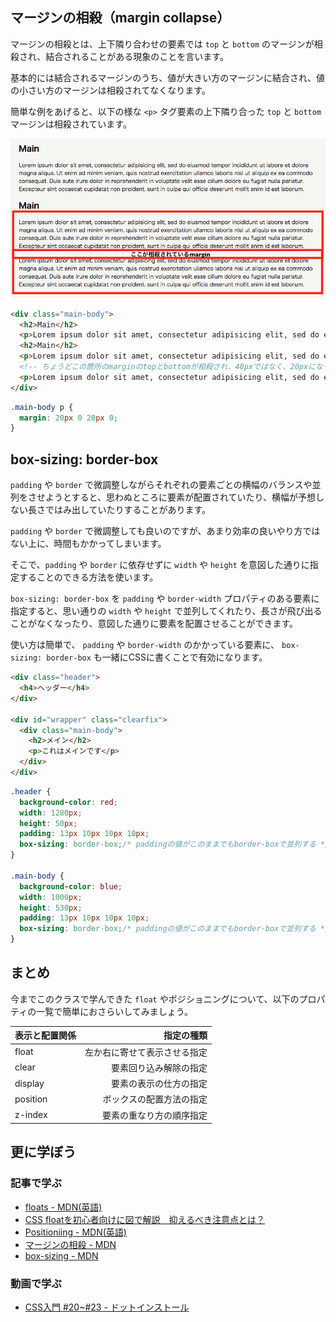 ## マージンの相殺（margin collapse）

マージンの相殺とは、上下隣り合わせの要素では `top` と `bottom` のマージンが相殺され、結合されることがある現象のことを言います。

基本的には結合されるマージンのうち、値が大きい方のマージンに結合され、値の小さい方のマージンは相殺されてなくなります。

簡単な例をあげると、以下の様な `<p>` タグ要素の上下隣り合った `top` と `bottom` マージンは相殺されています。

<img src="images/margin-collapse1.png" />

```html
<div class="main-body">
  <h2>Main</h2>
  <p>Lorem ipsum dolor sit amet, consectetur adipisicing elit, sed do eiusmod tempor incididunt ut labore et dolore magna aliqua. Ut enim ad minim veniam, quis nostrud exercitation ullamco laboris nisi ut aliquip ex ea commodo consequat. Duis aute irure dolor in reprehenderit in voluptate velit esse cillum dolore eu fugiat nulla pariatur. Excepteur sint occaecat cupidatat non proident, sunt in culpa qui officia deserunt mollit anim id est laborum.</p>
  <h2>Main</h2>
  <p>Lorem ipsum dolor sit amet, consectetur adipisicing elit, sed do eiusmod tempor incididunt ut labore et dolore magna aliqua. Ut enim ad minim veniam, quis nostrud exercitation ullamco laboris nisi ut aliquip ex ea commodo consequat. Duis aute irure dolor in reprehenderit in voluptate velit esse cillum dolore eu fugiat nulla pariatur. Excepteur sint occaecat cupidatat non proident, sunt in culpa qui officia deserunt mollit anim id est laborum.</p>
  <!-- ちょうどこの箇所のmarginのtopとbottomが相殺され、40pxではなく、20pxになっている -->
  <p>Lorem ipsum dolor sit amet, consectetur adipisicing elit, sed do eiusmod tempor incididunt ut labore et dolore magna aliqua. Ut enim ad minim veniam, quis nostrud exercitation ullamco laboris nisi ut aliquip ex ea commodo consequat. Duis aute irure dolor in reprehenderit in voluptate velit esse cillum dolore eu fugiat nulla pariatur. Excepteur sint occaecat cupidatat non proident, sunt in culpa qui officia deserunt mollit anim id est laborum.</p>
</div>
```

```css
.main-body p {
  margin: 20px 0 20px 0;
}
```

## box-sizing: border-box

`padding` や `border` で微調整しながらそれぞれの要素ごとの横幅のバランスや並列をさせようとすると、思わぬところに要素が配置されていたり、横幅が予想しない長さではみ出していたりすることがあります。

`padding` や `border` で微調整しても良いのですが、あまり効率の良いやり方ではない上に、時間もかかってしまいます。

そこで、`padding` や `border` に依存せずに `width` や `height` を意図した通りに指定することのできる方法を使います。

 `box-sizing: border-box` を `padding` や `border-width` プロパティのある要素に指定すると、思い通りの `width` や `height` で並列してくれたり、長さが飛び出ることがなくなったり、意図した通りに要素を配置させることができます。

使い方は簡単で、 `padding` や `border-width` のかかっている要素に、 `box-sizing: border-box` も一緒にCSSに書くことで有効になります。

```html
<div class="header">
  <h4>ヘッダー</h4>
</div>

<div id="wrapper" class="clearfix">
  <div class="main-body">
    <h2>メイン</h2>
    <p>これはメインです</p>
  </div>
</div>
```

```css
.header {
  background-color: red;
  width: 1280px;
  height: 50px;
  padding: 13px 10px 10px 10px;
  box-sizing: border-box;/* paddingの値がこのままでもborder-boxで並列する */
}

.main-body {
  background-color: blue;
  width: 1000px;
  height: 530px;
  padding: 13px 10px 10px 10px;
  box-sizing: border-box;/* paddingの値がこのままでもborder-boxで並列する */
}
```

## まとめ

今までこのクラスで学んできた `float` やポジショニングについて、以下のプロパティの一覧で簡単におさらいしてみましょう。

| 表示と配置関係 | 指定の種類 |
| ------------- | -----:|
| float | 左か右に寄せて表示させる指定 |
| clear | 要素回り込み解除の指定 |
| display | 要素の表示の仕方の指定 |
| position | ボックスの配置方法の指定 |
| z-index | 要素の重なり方の順序指定 |

## 更に学ぼう

### 記事で学ぶ

- [floats - MDN(英語)](https://developer.mozilla.org/en-US/docs/Learn/CSS/CSS_layout/Floats)
- [CSS floatを初心者向けに図で解説　抑えるべき注意点とは？](https://udemy.benesse.co.jp/development/css-float.html)
- [Positioniing - MDN(英語)](https://developer.mozilla.org/en-US/docs/Learn)
- [マージンの相殺 - MDN](https://developer.mozilla.org/ja/docs/Web/CSS/CSS_Box_Model/Mastering_margin_collapsing)
- [box-sizing - MDN](https://developer.mozilla.org/ja/docs/Web/CSS/box-sizing)

### 動画で学ぶ

- [CSS入門 #20~#23 - ドットインストール](https://dotinstall.com/lessons/basic_css_v3)